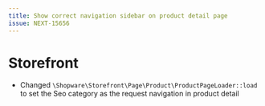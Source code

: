 ```yaml
---
title: Show correct navigation sidebar on product detail page
issue: NEXT-15656
---
```

# Storefront
* Changed `\Shopware\Storefront\Page\Product\ProductPageLoader::load` to set the Seo category as the request navigation in product detail
